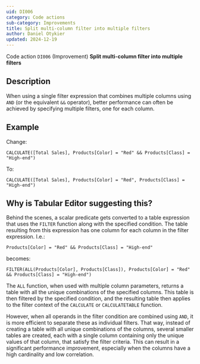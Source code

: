```yaml
---
uid: DI006
category: Code actions
sub-category: Improvements
title: Split multi-column filter into multiple filters
author: Daniel Otykier
updated: 2024-12-19
---
```


Code action `DI006` (Improvement) **Split multi-column filter into multiple filters**

## Description

When using a single filter expression that combines multiple columns using `AND` (or the equivalent `&&` operator), better performance can often be achieved by specifying multiple filters, one for each column.

## Example

Change:

```dax
CALCULATE([Total Sales], Products[Color] = "Red" && Products[Class] = "High-end")
```

To:

```dax
CALCULATE([Total Sales], Products[Color] = "Red", Products[Class] = "High-end")
```

## Why is Tabular Editor suggesting this?

Behind the scenes, a scalar predicate gets converted to a table expression that uses the `FILTER` function along with the specified condition. The table resulting from this expression has one column for each column in the filter expression. I.e.:

```dax
Products[Color] = "Red" && Products[Class] = "High-end"
```

becomes:

```dax
FILTER(ALL(Products[Color], Products[Class]), Products[Color] = "Red" && Products[Class] = "High-end")
```

The `ALL` function, when used with multiple column parameters, returns a table with all the unique combinations of the specified columns. This table is then filtered by the specified condition, and the resulting table then applies to the filter context of the `CALCULATE` or `CALCULATETABLE` function.

However, when all operands in the filter condition are combined using `AND`, it is more efficient to separate these as individual filters. That way, instead of creating a table with all unique combinations of the columns, several smaller tables are created, each with a single column containing only the unique values of that column, that satisfy the filter criteria. This can result in a significant performance improvement, especially when the columns have a high cardinality and low correlation.